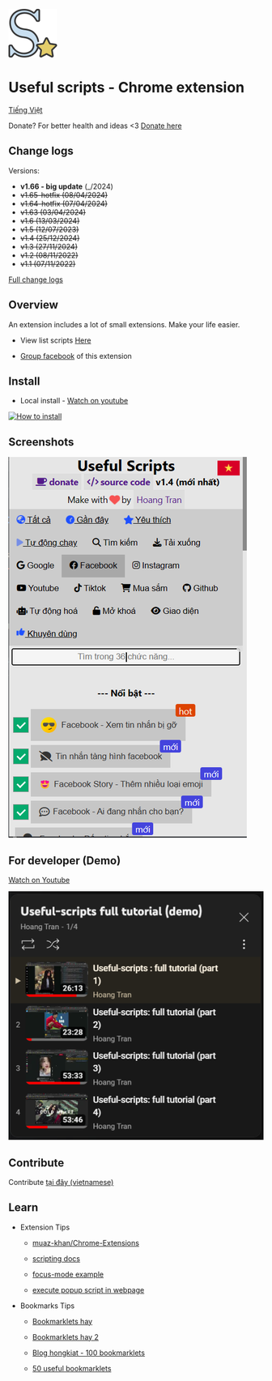 ![Logo](/assets/icon128.png)

# Useful scripts - Chrome extension

[Tiếng Việt](./README.md)

Donate? For better health and ideas <3 [Donate here](https://github.com/HoangTran0410/HoangTran0410/blob/main/DONATE.md)

## Change logs

Versions:

- **v1.66 - big update** (_/2024)
- <del>v1.65-hotfix (08/04/2024)</del>
- <del>v1.64-hotfix (07/04/2024)</del>
- <del>v1.63 (03/04/2024)</del>
- <del>v1.6 (13/03/2024)</del>
- <del>v1.5 (12/07/2023)</del>
- <del>v1.4 (25/12/2024)</del>
- <del>v1.3 (27/11/2024)</del>
- <del>v1.2 (08/11/2022)</del>
- <del>v1.1 (07/11/2022)</del>

[Full change logs](/md/CHANGELOGS.md)

## Overview

An extension includes a lot of small extensions. Make your life easier.

- View list scripts [Here](./md/LIST_SCRIPTS_EN.md)

- [Group facebook](https://www.facebook.com/groups/1154059318582088) of this extension

## Install

- Local install - [Watch on youtube](https://www.youtube.com/watch?v=2wFTbDK80g0)

[![How to install](https://img.youtube.com/vi/2wFTbDK80g0/0.jpg)](https://www.youtube.com/watch?v=2wFTbDK80g0)

## Screenshots

![screenshot](./assets/screenshots/ScreensShot%202022-12-25%20at%2020.00.00.png)

## For developer (Demo)

[Watch on Youtube](https://www.youtube.com/watch?v=rVbr2dJvVMI&list=PLcZcXUjIE-TS13z4sf1mdzZoc9RHB2djl)

[![Video Tutorial (Demo)](./assets/screenshots/Screenshot_3.png)](https://www.youtube.com/watch?v=rVbr2dJvVMI&list=PLcZcXUjIE-TS13z4sf1mdzZoc9RHB2djl)

## Contribute

Contribute [tại đây (vietnamese)](/md/CONTRIBUTE.md)

## Learn

- Extension Tips

  - [muaz-khan/Chrome-Extensions](https://github.com/muaz-khan/Chrome-Extensions)

  - [scripting docs](https://developer.chrome.com/docs/extensions/reference/scripting/)

  - [focus-mode example](https://github.com/GoogleChrome/chrome-extensions-samples/blob/main/tutorials/focus-mode/background.js)

  - [execute popup script in webpage](https://stackoverflow.com/questions/9515704/access-variables-and-functions-defined-in-page-context-using-a-content-script)

- Bookmarks Tips

  - [Bookmarklets hay](https://bookmarklet.vercel.app/)

  - [Bookmarklets hay 2](https://www.thetechbasket.com/most-useful-bookmarklets/)

  - [Blog hongkiat - 100 bookmarklets](https://www.hongkiat.com/blog/100-useful-bookmarklets-for-better-productivity-ultimate-list/)

  - [50 useful bookmarklets](https://www.wordzz.com/50-most-useful-bookmarklets/)
